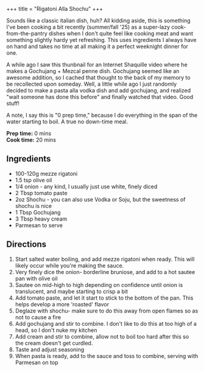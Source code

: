 +++
title = "Rigatoni Alla Shochu"
+++

Sounds like a classic italian dish, huh? All kidding aside, this is something I've been cooking a bit recently (summer/fall '25)
as a super-lazy cook-from-the-pantry dishes when I don't quite feel like cooking meat and want something slightly hardy yet refreshing.
This uses ingredients I always have on hand and takes no time at all making it a perfect weeknight dinner for one.

A while ago I saw this thunbnail for an Internet Shaquille video where he makes a Gochujang + Mezcal penne dish. Gochujang
seemed like an awesome addition, so I cached that thought to the back of my memory to be recollected upon someday. Well,
a little while ago I just randomly decided to make a pasta alla vodka dish and add gochujang, and realized "wait someone has done this before"
and finally watched that video. Good stuff!

A note, I say this is "0 prep time," because I do everything in the span of the water starting to boil. A true no down-time meal.

**Prep time:** 0 mins \
**Cook time:** 20 mins

## Ingredients
- 100-120g mezze rigatoni
- 1.5 tsp olive oil
- 1/4 onion - any kind, I usually just use white, finely diced
- 2 Tbsp tomato paste
- 2oz Shochu - you can also use Vodka or Soju, but the sweetness of shochu is nice
- 1 Tbsp Gochujang
- 3 Tbsp heavy cream
- Parmesan to serve

## Directions

1. Start salted water boiling, and add mezze rigatoni when ready. This will likely occur while you're making the sauce.
2. Very finely dice the onion- borderline bruniose, and add to a hot sautee pan with olive oil
3. Sautee on mid-high to high depending on confidence until onion is translucent, and maybe starting to crisp a bit
4. Add tomato paste, and let it start to stick to the bottom of the pan. This helps develop a more 'roasted' flavor
5. Deglaze with shochu- make sure to do this away from open flames so as not to cause a fire
6. Add gochujang and stir to combine. I don't like to do this at too high of a head, so I don't nuke my kitchen
7. Add cream and stir to combine, allow not to boil too hard after this so the cream doesn't get curdled.
8. Taste and adjust seasoning
9. When pasta is ready, add to the sauce and toss to combine, serving with Parmesan on top

